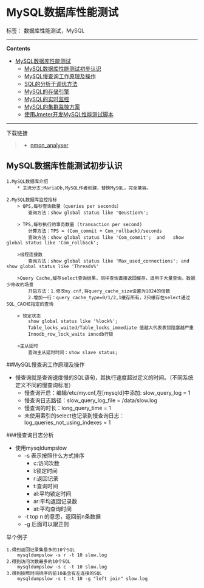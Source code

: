 # MySQL数据库性能测试

标签： 数据库性能测试，MySQL

----

**Contents**

- [MySQL数据库性能测试](#MySQL数据库性能测试)
    - [MySQL数据库性能测试初步认识](#MySQL数据库性能测试初步认识)
    - [MySQL慢查询工作原理及操作](#MySQL慢查询工作原理及操作)
    - [SQL的分析于调优方法](#SQL的分析于调优方法)
    - [MySQL的存储引擎](#MySQL的存储引擎)
    - [MySQL的实时监控](#MySQL的实时监控)
    - [MySQL的集群监控方案](#MySQL的集群监控方案)
    - [使用Jmeter开发MySQL性能测试脚本](#使用Jmeter开发MySQL性能测试脚本)

----


下载链接

>* [nmon_analyser](https://www.ibm.com/developerworks/community/wikis/home?lang=en#!/wiki/Power+Systems/page/nmon_analyser)



## MySQL数据库性能测试初步认识

	1.MySQL数据库介绍
		* 主流分支:MariaDb,MySQL作者创建，替换MySQL，完全兼容。
	
	2.MySQL数据库监控指标
		> QPS,每秒查询数量（queries per seconds）
			查询方法：show global status like 'Qeustion%';
		
		> TPS,每秒执行的事务数量 (transaction per second)
			计算方法：TPS = (Com_commit + Com_rollback)/seconds
			查询方法：show global status like 'Com_commit';  and   show global status like 'Com_rollback';
		
		>线程连接数
			查询方法：show global status like 'Max_used_connections'; and show global status like 'Threads%'
		
		>Query Cache,缓存select查询结果，同样查询直接返回缓存，适用于大量查询，数据少修改的场景
			开启方法：1.修改my.cnf,将query_cache_size设置为1024的倍数
			2.增加一行：query_cache_type=0/1/2,1缓存所有，2只缓存在select通过SQL_CACHE指定的查询
		
		> 锁定状态
			show global status like '%lock%';
			Table_locks_waited/Table_locks_immediate 值越大代表表锁阻塞越严重
			Innodb_row_lock_waits innodb行锁

		>主从延时
			查询主从延时时间：show slave status;
		

##MySQL慢查询工作原理及操作
* 慢查询就是查询速度慢的SQL语句，其执行速度超过定义的时间。（不同系统定义不同的慢查询标准）
	- 慢查询开启：编辑/etc/my.cnf,在[mysqld]中添加: slow_query_log = 1
	- 慢查询日志路径：slow_query_log_file = /data/slow.log
	- 慢查询的时长：long_query_time = 1
	- 未使用索引的select也记录到慢查询日志：log_queries_not_using_indexes = 1

###慢查询日志分析
* 使用mysqldumpslow
	- -s 表示按照什么方式排序
		- c:访问次数
		- l:锁定时间
		- r:返回记录
		- t:查询时间
		- al:平均锁定时间
		- ar:平均返回记录数
		- at:平均查询时间
	- -t top n 的意思，返回前n条数据
	- -g 后面可以跟正则

举个例子
	
	1.得到返回记录集最多的10个SQL
		mysqldumpslow -s r -t 10 slow.log
	2.得到访问次数最多的10个SQL
		mysqldumpslow -s c -t 10 slow.log
	3.得到按照时间排序的前10条含有左连接的SQL
		mysqldumpslow -s t -t 10 -g "left join" slow.log